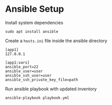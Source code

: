# Ansible Setup


Install system dependencies

```
sudo apt install ansible
```


Create a `hosts.ini` file inside the ansible directory

```
[app1]
127.0.0.1

[app1:vars]
ansible_port=22
ansible_user=user
ansible_ssh_user=user
ansible_ssh_private_key_file=path
```


Run ansible playbook with updated inventory

```
ansible-playbook playbook.yml
```
